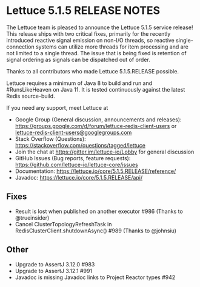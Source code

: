 Lettuce 5.1.5 RELEASE NOTES
===========================

The Lettuce team is pleased to announce the Lettuce 5.1.5 service release! 
This release ships with two critical fixes, primarily for the recently introduced reactive signal emission on
non-I/O threads, so reactive single-connection systems can utilize more threads for
item processing and are not limited to a single thread.
The issue that is being fixed is retention of signal ordering as signals can be dispatched out of order.

Thanks to all contributors who made Lettuce 5.1.5.RELEASE possible.

Lettuce requires a minimum of Java 8 to build and run and #RunsLikeHeaven on Java 11. 
It is tested continuously against the latest Redis source-build.

If you need any support, meet Lettuce at

* Google Group (General discussion, announcements and releases): https://groups.google.com/d/forum/lettuce-redis-client-users
or lettuce-redis-client-users@googlegroups.com
* Stack Overflow (Questions): https://stackoverflow.com/questions/tagged/lettuce
* Join the chat at https://gitter.im/lettuce-io/Lobby for general discussion
* GitHub Issues (Bug reports, feature requests): https://github.com/lettuce-io/lettuce-core/issues
* Documentation: https://lettuce.io/core/5.1.5.RELEASE/reference/
* Javadoc: https://lettuce.io/core/5.1.5.RELEASE/api/

Fixes
-----
* Result is lost when published on another executor #986 (Thanks to @trueinsider)
* Cancel ClusterTopologyRefreshTask in RedisClusterClient.shutdownAsync() #989 (Thanks to @johnsiu)

Other
-----
* Upgrade to AssertJ 3.12.0 #983
* Upgrade to AssertJ 3.12.1 #991
* Javadoc is missing Javadoc links to Project Reactor types #942
